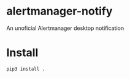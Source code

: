 # alertmanager-notify

An unoficial Alertmanager desktop notification

# Install

```
pip3 install .
```
